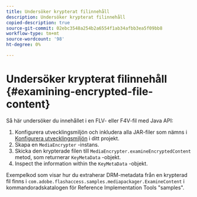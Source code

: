 ```yaml
---
title: Undersöker krypterat filinnehåll
description: Undersöker krypterat filinnehåll
copied-description: true
source-git-commit: 02ebc3548a254b2a6554f1ab34afbb3ea5f09bb8
workflow-type: tm+mt
source-wordcount: '98'
ht-degree: 0%

---
```


# Undersöker krypterat filinnehåll {#examining-encrypted-file-content}

Så här undersöker du innehållet i en FLV- eller F4V-fil med Java API:

1. Konfigurera utvecklingsmiljön och inkludera alla JAR-filer som nämns i [Konfigurera utvecklingsmiljön](../../aaxs-protecting-content/content-setting-up-the-sdk/content-setting-up-the-dev-env.md) i ditt projekt.
1. Skapa en `MediaEncrypter` -instans.
1. Skicka den krypterade filen till `MediaEncrypter.examineEncryptedContent` metod, som returnerar `KeyMetaData` -objekt.
1. Inspect the information within the `KeyMetaData` -objekt.

Exempelkod som visar hur du extraherar DRM-metadata från en krypterad fil finns i `com.adobe.flashaccess.samples.mediapackager.ExamineContent` i kommandoradskatalogen för Reference Implementation Tools &quot;samples&quot;.
